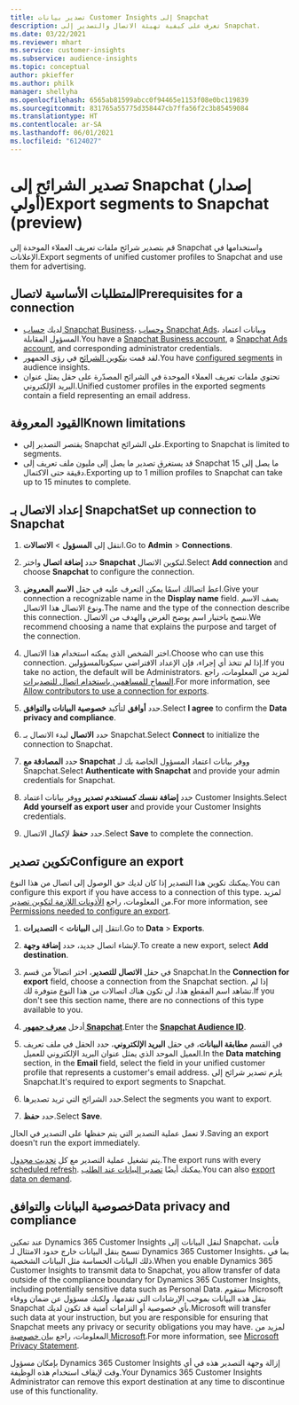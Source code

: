 ```yaml
---
title: تصدير بيانات Customer Insights إلى Snapchat
description: تعرف على كيفية تهيئة الاتصال والتصدير إلى Snapchat.
ms.date: 03/22/2021
ms.reviewer: mhart
ms.service: customer-insights
ms.subservice: audience-insights
ms.topic: conceptual
author: pkieffer
ms.author: philk
manager: shellyha
ms.openlocfilehash: 6565ab81599abcc0f94465e1153f08e0bc119839
ms.sourcegitcommit: 831765a55775d358447cb7ffa56f2c3b85459084
ms.translationtype: HT
ms.contentlocale: ar-SA
ms.lasthandoff: 06/01/2021
ms.locfileid: "6124027"
---
```

# <a name="export-segments-to-snapchat-preview"></a><span data-ttu-id="62fe8-103">تصدير الشرائح إلى Snapchat (إصدار أولي)</span><span class="sxs-lookup"><span data-stu-id="62fe8-103">Export segments to Snapchat (preview)</span></span>

<span data-ttu-id="62fe8-104">قم بتصدير شرائح ملفات تعريف العملاء الموحدة إلى Snapchat واستخدامها في الإعلانات.</span><span class="sxs-lookup"><span data-stu-id="62fe8-104">Export segments of unified customer profiles to Snapchat and use them for advertising.</span></span> 

## <a name="prerequisites-for-a-connection"></a><span data-ttu-id="62fe8-105">المتطلبات الأساسية لاتصال</span><span class="sxs-lookup"><span data-stu-id="62fe8-105">Prerequisites for a connection</span></span>

-   <span data-ttu-id="62fe8-106">لديك [حساب Snapchat Business](https://business.snapchat.com/)، و[حساب Snapchat Ads](https://ads.snapchat.com/)، وبيانات اعتماد المسؤول المقابلة.</span><span class="sxs-lookup"><span data-stu-id="62fe8-106">You have a [Snapchat Business account](https://business.snapchat.com/), a [Snapchat Ads account](https://ads.snapchat.com/), and corresponding administrator credentials.</span></span>
-   <span data-ttu-id="62fe8-107">لقد قمت [بتكوين الشرائح](segments.md) في رؤى الجمهور.</span><span class="sxs-lookup"><span data-stu-id="62fe8-107">You have [configured segments](segments.md) in audience insights.</span></span>
-   <span data-ttu-id="62fe8-108">تحتوي ملفات تعريف العملاء الموحدة في الشرائح المصدّرة على حقل يمثل عنوان البريد الإلكتروني.</span><span class="sxs-lookup"><span data-stu-id="62fe8-108">Unified customer profiles in the exported segments contain a field representing an email address.</span></span>

## <a name="known-limitations"></a><span data-ttu-id="62fe8-109">القيود المعروفة</span><span class="sxs-lookup"><span data-stu-id="62fe8-109">Known limitations</span></span>

- <span data-ttu-id="62fe8-110">يقتصر التصدير إلى Snapchat على الشرائح.</span><span class="sxs-lookup"><span data-stu-id="62fe8-110">Exporting to Snapchat is limited to segments.</span></span>
- <span data-ttu-id="62fe8-111">قد يستغرق تصدير ما يصل إلى مليون ملف تعريف إلى Snapchat ما يصل إلى 15 دقيقة حتى الاكتمال.</span><span class="sxs-lookup"><span data-stu-id="62fe8-111">Exporting up to 1 million profiles to Snapchat can take up to 15 minutes to complete.</span></span> 

## <a name="set-up-connection-to-snapchat"></a><span data-ttu-id="62fe8-112">إعداد الاتصال بـ Snapchat</span><span class="sxs-lookup"><span data-stu-id="62fe8-112">Set up connection to Snapchat</span></span>

1. <span data-ttu-id="62fe8-113">انتقل إلى **المسؤول** > **الاتصالات**.</span><span class="sxs-lookup"><span data-stu-id="62fe8-113">Go to **Admin** > **Connections**.</span></span>

1. <span data-ttu-id="62fe8-114">حدد **إضافة اتصال** واختر **Snapchat** لتكوين الاتصال.</span><span class="sxs-lookup"><span data-stu-id="62fe8-114">Select **Add connection** and choose **Snapchat** to configure the connection.</span></span>

1. <span data-ttu-id="62fe8-115">اعط اتصالك اسمًا يمكن التعرف عليه في حقل **الاسم المعروض**.</span><span class="sxs-lookup"><span data-stu-id="62fe8-115">Give your connection a recognizable name in the **Display name** field.</span></span> <span data-ttu-id="62fe8-116">يصف الاسم ونوع الاتصال هذا الاتصال.</span><span class="sxs-lookup"><span data-stu-id="62fe8-116">The name and the type of the connection describe this connection.</span></span> <span data-ttu-id="62fe8-117">ننصح باختيار اسم يوضح الغرض والهدف من الاتصال.</span><span class="sxs-lookup"><span data-stu-id="62fe8-117">We recommend choosing a name that explains the purpose and target of the connection.</span></span>

1. <span data-ttu-id="62fe8-118">اختر الشخص الذي يمكنه استخدام هذا الاتصال.</span><span class="sxs-lookup"><span data-stu-id="62fe8-118">Choose who can use this connection.</span></span> <span data-ttu-id="62fe8-119">إذا لم تتخذ أي إجراء، فإن الإعداد الافتراضي سيكونالمسؤولين.</span><span class="sxs-lookup"><span data-stu-id="62fe8-119">If you take no action, the default will be Administrators.</span></span> <span data-ttu-id="62fe8-120">لمزيد من المعلومات، راجع [السماح للمساهمين باستخدام اتصال للتصديرات](connections.md#allow-contributors-to-use-a-connection-for-exports).</span><span class="sxs-lookup"><span data-stu-id="62fe8-120">For more information, see [Allow contributors to use a connection for exports](connections.md#allow-contributors-to-use-a-connection-for-exports).</span></span>

1. <span data-ttu-id="62fe8-121">حدد **أوافق** لتأكيد **خصوصية البيانات والتوافق‬**.</span><span class="sxs-lookup"><span data-stu-id="62fe8-121">Select **I agree** to confirm the **Data privacy and compliance**.</span></span>

1. <span data-ttu-id="62fe8-122">حدد **الاتصال** لبدء الاتصال بـ Snapchat.</span><span class="sxs-lookup"><span data-stu-id="62fe8-122">Select **Connect** to initialize the connection to Snapchat.</span></span>

1. <span data-ttu-id="62fe8-123">حدد **المصادقة مع Snapchat** ووفر بيانات اعتماد المسؤول الخاصة بك لـ Snapchat.</span><span class="sxs-lookup"><span data-stu-id="62fe8-123">Select **Authenticate with Snapchat** and provide your admin credentials for Snapchat.</span></span> 

1. <span data-ttu-id="62fe8-124">حدد **إضافة نفسك كمستخدم تصدير** ووفر بيانات اعتماد Customer Insights.</span><span class="sxs-lookup"><span data-stu-id="62fe8-124">Select **Add yourself as export user** and provide your Customer Insights credentials.</span></span>

1. <span data-ttu-id="62fe8-125">حدد **حفظ** لإكمال الاتصال.</span><span class="sxs-lookup"><span data-stu-id="62fe8-125">Select **Save** to complete the connection.</span></span>

## <a name="configure-an-export"></a><span data-ttu-id="62fe8-126">تكوين تصدير</span><span class="sxs-lookup"><span data-stu-id="62fe8-126">Configure an export</span></span>

<span data-ttu-id="62fe8-127">يمكنك تكوين هذا التصدير إذا كان لديك حق الوصول إلى اتصال من هذا النوع.</span><span class="sxs-lookup"><span data-stu-id="62fe8-127">You can configure this export if you have access to a connection of this type.</span></span> <span data-ttu-id="62fe8-128">لمزيد من المعلومات، راجع [الأذونات اللازمة لتكوين تصدير](export-destinations.md#set-up-a-new-export).</span><span class="sxs-lookup"><span data-stu-id="62fe8-128">For more information, see [Permissions needed to configure an export](export-destinations.md#set-up-a-new-export).</span></span>

1. <span data-ttu-id="62fe8-129">انتقل إلى **البيانات** > **التصديرات**.</span><span class="sxs-lookup"><span data-stu-id="62fe8-129">Go to **Data** > **Exports**.</span></span>

1. <span data-ttu-id="62fe8-130">لإنشاء اتصال جديد، حدد **إضافة وجهة**.</span><span class="sxs-lookup"><span data-stu-id="62fe8-130">To create a new export, select **Add destination**.</span></span>

1. <span data-ttu-id="62fe8-131">في حقل **الاتصال للتصدير**، اختر اتصالاً من قسم Snapchat.</span><span class="sxs-lookup"><span data-stu-id="62fe8-131">In the **Connection for export** field, choose a connection from the Snapchat section.</span></span> <span data-ttu-id="62fe8-132">إذا لم تشاهد اسم المقطع هذا، لن تكون هناك اتصالات من هذا النوع متوفرة لك.</span><span class="sxs-lookup"><span data-stu-id="62fe8-132">If you don't see this section name, there are no connections of this type available to you.</span></span>

1. <span data-ttu-id="62fe8-133">أدخل [**معرف جمهور Snapchat**](https://businesshelp.snapchat.com/s/article/custom-audiences).</span><span class="sxs-lookup"><span data-stu-id="62fe8-133">Enter the [**Snapchat Audience ID**](https://businesshelp.snapchat.com/s/article/custom-audiences).</span></span>

1. <span data-ttu-id="62fe8-134">في القسم **مطابقة البيانات**، في حقل **البريد الإلكتروني**، حدد الحقل في ملف تعريف العميل الموحد الذي يمثل عنوان البريد الإلكتروني للعميل.</span><span class="sxs-lookup"><span data-stu-id="62fe8-134">In the **Data matching** section, in the **Email** field, select the field in your unified customer profile that represents a customer's email address.</span></span> <span data-ttu-id="62fe8-135">يلزم تصدير شرائح إلى Snapchat.</span><span class="sxs-lookup"><span data-stu-id="62fe8-135">It's required to export segments to Snapchat.</span></span>

1. <span data-ttu-id="62fe8-136">حدد الشرائح التي تريد تصديرها.</span><span class="sxs-lookup"><span data-stu-id="62fe8-136">Select the segments you want to export.</span></span> 

1. <span data-ttu-id="62fe8-137">حدد **حفظ**.</span><span class="sxs-lookup"><span data-stu-id="62fe8-137">Select **Save**.</span></span>

<span data-ttu-id="62fe8-138">لا تعمل عملية التصدير التي يتم حفظها على التصدير في الحال.</span><span class="sxs-lookup"><span data-stu-id="62fe8-138">Saving an export doesn't run the export immediately.</span></span>

<span data-ttu-id="62fe8-139">يتم تشغيل عملية التصدير مع كل [تحديث مجدول](system.md#schedule-tab).</span><span class="sxs-lookup"><span data-stu-id="62fe8-139">The export runs with every [scheduled refresh](system.md#schedule-tab).</span></span> <span data-ttu-id="62fe8-140">يمكنك أيضًا [تصدير البيانات عند الطلب](export-destinations.md#run-exports-on-demand).</span><span class="sxs-lookup"><span data-stu-id="62fe8-140">You can also [export data on demand](export-destinations.md#run-exports-on-demand).</span></span> 


## <a name="data-privacy-and-compliance"></a><span data-ttu-id="62fe8-141">خصوصية البيانات والتوافق</span><span class="sxs-lookup"><span data-stu-id="62fe8-141">Data privacy and compliance</span></span>

<span data-ttu-id="62fe8-142">عند تمكين Dynamics 365 Customer Insights لنقل البيانات إلى Snapchat، فأنت تسمح بنقل البيانات خارج حدود الامتثال لـ Dynamics 365 Customer Insights، بما في ذلك البيانات الحساسة مثل البيانات الشخصية.</span><span class="sxs-lookup"><span data-stu-id="62fe8-142">When you enable Dynamics 365 Customer Insights to transmit data to Snapchat, you allow transfer of data outside of the compliance boundary for Dynamics 365 Customer Insights, including potentially sensitive data such as Personal Data.</span></span> <span data-ttu-id="62fe8-143">ستقوم Microsoft بنقل هذه البيانات بموجب الإرشادات التي تقدمها، ولكنك مسؤول عن ضمان ووفاء Snapchat بأي خصوصية أو التزامات أمنية قد تكون لديك.</span><span class="sxs-lookup"><span data-stu-id="62fe8-143">Microsoft will transfer such data at your instruction, but you are responsible for ensuring that Snapchat meets any privacy or security obligations you may have.</span></span> <span data-ttu-id="62fe8-144">لمزيد من المعلومات، راجع [بيان خصوصية Microsoft](https://go.microsoft.com/fwlink/?linkid=396732).</span><span class="sxs-lookup"><span data-stu-id="62fe8-144">For more information, see [Microsoft Privacy Statement](https://go.microsoft.com/fwlink/?linkid=396732).</span></span>

<span data-ttu-id="62fe8-145">بإمكان مسؤول Dynamics 365 Customer Insights إزالة وجهة التصدير هذه في أي وقت لإيقاف استخدام هذه الوظيفة.</span><span class="sxs-lookup"><span data-stu-id="62fe8-145">Your Dynamics 365 Customer Insights Administrator can remove this export destination at any time to discontinue use of this functionality.</span></span>
